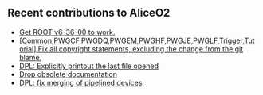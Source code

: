 ## Recent contributions to AliceO2
- [Get ROOT v6-36-00 to work.](https://github.com/AliceO2Group/AliceO2/pull/14331)
- [[Common,PWGCF,PWGDQ,PWGEM,PWGHF,PWGJE,PWGLF,Trigger,Tutorial] Fix all copyright statements, excluding the change from the git blame.](https://github.com/AliceO2Group/O2Physics/pull/11319)
- [DPL: Explicitly printout the last file opened](https://github.com/AliceO2Group/AliceO2/pull/14318)
- [Drop obsolete documentation](https://github.com/AliceO2Group/AliceO2/pull/14309)
- [DPL: fix merging of pipelined devices](https://github.com/AliceO2Group/AliceO2/pull/14307)
